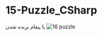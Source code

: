 # 15-Puzzle_CSharp
با پیغام برنده شدن
![16 puzzle](https://user-images.githubusercontent.com/41434431/164337260-f9d8ea4e-013d-4bed-a7d8-384079ff8e09.jpg)
